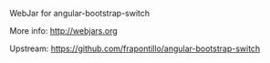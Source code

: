 WebJar for angular-bootstrap-switch

More info: http://webjars.org

Upstream: https://github.com/frapontillo/angular-bootstrap-switch
